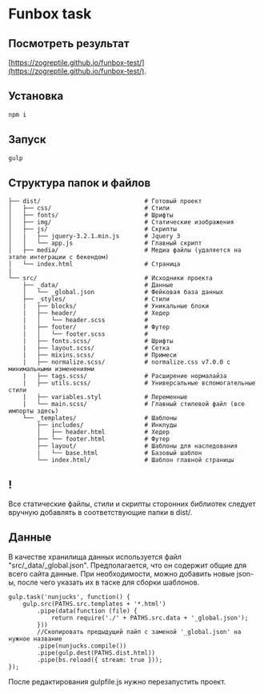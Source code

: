 # Funbox task

## Посмотреть результат
[https://zogreptile.github.io/funbox-test/](https://zogreptile.github.io/funbox-test/).

## Установка
```javascript
npm i
```

## Запуск
```javascript
gulp
```

## Структура папок и файлов
```
├── dist/                             # Готовый проект
│   ├── css/                          # Стили
│   ├── fonts/                        # Шрифты
│   ├── img/                          # Статические изображения
│   ├── js/                           # Скрипты
│   |   ├── jquery-3.2.1.min.js       # Jquery 3
│   │   └── app.js                    # Главный скрипт
│   ├── media/                        # Медиа файлы (удаляется на этапе интеграции с бекендом)
│   └── index.html                    # Страница
|
└── src/                              # Исходники проекта
    ├── _data/                        # Данные
    │   └── _global.json              # Фейковая база данных
    ├── _styles/                      # Стили
    |   ├── blocks/                   # Уникальные блоки
    |   ├── header/                   # Хедер
    |   │   └── header.scss           # 
    |   ├── footer/                   # Футер
    |   │   └── footer.scss           # 
    |   ├── fonts.scss/               # Шрифты
    |   ├── layout.scss/              # Сетка
    |   ├── mixins.scss/              # Примеси
    |   ├── normalize.scss/           # normalize.css v7.0.0 с минимальными изменениями
    |   ├── tags.scss/                # Расширение нормалайза
    |   ├── utils.scss/               # Универсальные вспомогательные стили
    |   ├── variables.styl            # Переменные
    |   └── main.scss/                # Главный стилевой файл (все импорты здесь)
    └── _templates/                   # Шаблоны
        ├── includes/                 # Инклуды
        │   ├── header.html           # Хедер
        ├── └── footer.html           # Футер
        ├── layout/                   # Шаблоны для наследования
        |   └── base.html             # Базовый шаблон
        └── index.html/               # Шаблон главной страницы
```

## !
Все статические файлы, стили и скрипты сторонних библиотек следует вручную добавлять в соответствующие папки в dist/.

## Данные
В качестве хранилища данных используется файл "src/\_data/\_global.json". Предполагается, что он содержит общие для всего сайта данные. При необходимости, можно добавить новые json-ы, после чего указать их в таске для сборки шаблонов.
```
gulp.task('nunjucks', function() {
	gulp.src(PATHS.src.templates + '*.html')
		.pipe(data(function (file) {
			return require('./' + PATHS.src.data + '_global.json');
		}))
        //Скопировать предыдущий пайп с заменой '_global.json' на нужное название
		.pipe(nunjucks.compile())
		.pipe(gulp.dest(PATHS.dist.html))
		.pipe(bs.reload({ stream: true }));
});
```
После редактирования gulpfile.js нужно перезапустить проект.
